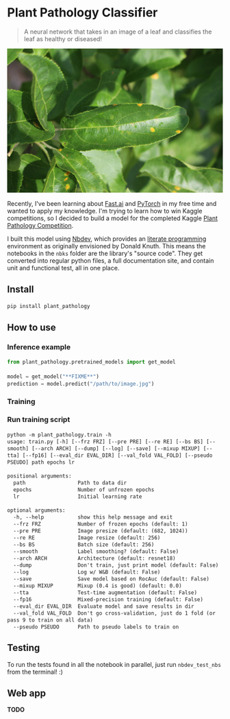 
# Plant Pathology Classifier
> A neural network that takes in an image of a leaf and classifies the leaf as healthy or diseased!


![A leaf](nbks/../example_image.jpg)

Recently, I've been learning about [Fast.ai](https://docs.fast.ai/) and [PyTorch](https://pytorch.org/) in my free time and wanted to apply my knowledge. I'm trying to learn how to win Kaggle competitions, so I decided to build a model for the completed Kaggle [Plant Pathology Competition](https://www.kaggle.com/c/plant-pathology-2020-fgvc7/overview).

I built this model using [Nbdev](https://nbdev.fast.ai/), which provides an [literate programming](https://en.wikipedia.org/wiki/Literate_programming) environment as originally envisioned by Donald Knuth. This means the notebooks in the `nbks` folder are the library's "source code". They get converted into regular python files, a full documentation site, and contain unit and functional test, all in one place.

## Install

`pip install plant_pathology`

## How to use

### Inference example

```python
from plant_pathology.pretrained_models import get_model

model = get_model("**FIXME**")
prediction = model.predict("/path/to/image.jpg")
```

### Training

### Run training script

```
python -m plant_pathology.train -h
usage: train.py [-h] [--frz FRZ] [--pre PRE] [--re RE] [--bs BS] [--smooth] [--arch ARCH] [--dump] [--log] [--save] [--mixup MIXUP] [--tta] [--fp16] [--eval_dir EVAL_DIR] [--val_fold VAL_FOLD] [--pseudo PSEUDO] path epochs lr

positional arguments:
  path                 Path to data dir
  epochs               Number of unfrozen epochs
  lr                   Initial learning rate

optional arguments:
  -h, --help           show this help message and exit
  --frz FRZ            Number of frozen epochs (default: 1)
  --pre PRE            Image presize (default: (682, 1024))
  --re RE              Image resize (default: 256)
  --bs BS              Batch size (default: 256)
  --smooth             Label smoothing? (default: False)
  --arch ARCH          Architecture (default: resnet18)
  --dump               Don't train, just print model (default: False)
  --log                Log w/ W&B (default: False)
  --save               Save model based on RocAuc (default: False)
  --mixup MIXUP        Mixup (0.4 is good) (default: 0.0)
  --tta                Test-time augmentation (default: False)
  --fp16               Mixed-precision training (default: False)
  --eval_dir EVAL_DIR  Evaluate model and save results in dir
  --val_fold VAL_FOLD  Don't go cross-validation, just do 1 fold (or pass 9 to train on all data)
  --pseudo PSEUDO      Path to pseudo labels to train on
```

## Testing

To run the tests found in all the notebook in parallel, just run `nbdev_test_nbs` from the terminal! :)

## Web app

**TODO**
